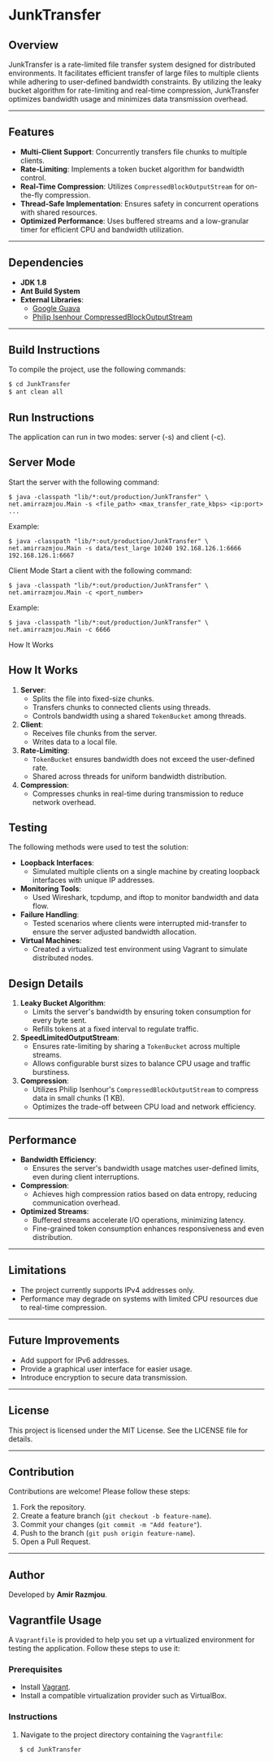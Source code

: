 # JunkTransfer

## Overview
JunkTransfer is a rate-limited file transfer system designed for distributed environments. It facilitates efficient transfer of large files to multiple clients while adhering to user-defined bandwidth constraints. By utilizing the leaky bucket algorithm for rate-limiting and real-time compression, JunkTransfer optimizes bandwidth usage and minimizes data transmission overhead.

---

## Features
- **Multi-Client Support**: Concurrently transfers file chunks to multiple clients.
- **Rate-Limiting**: Implements a token bucket algorithm for bandwidth control.
- **Real-Time Compression**: Utilizes `CompressedBlockOutputStream` for on-the-fly compression.
- **Thread-Safe Implementation**: Ensures safety in concurrent operations with shared resources.
- **Optimized Performance**: Uses buffered streams and a low-granular timer for efficient CPU and bandwidth utilization.

---

## Dependencies
- **JDK 1.8**
- **Ant Build System**
- **External Libraries**:
    - [Google Guava](https://github.com/google/guava)
    - [Philip Isenhour CompressedBlockOutputStream](http://example-link-for-library.com)

---

## Build Instructions
To compile the project, use the following commands:
```bash
$ cd JunkTransfer
$ ant clean all
```

## Run Instructions

The application can run in two modes: server (-s) and client (-c).

## Server Mode
Start the server with the following command:

```
$ java -classpath "lib/*:out/production/JunkTransfer" \
net.amirrazmjou.Main -s <file_path> <max_transfer_rate_kbps> <ip:port> ...
```

Example:
```
$ java -classpath "lib/*:out/production/JunkTransfer" \
net.amirrazmjou.Main -s data/test_large 10240 192.168.126.1:6666 192.168.126.1:6667
```

Client Mode
Start a client with the following command:
```
$ java -classpath "lib/*:out/production/JunkTransfer" \
net.amirrazmjou.Main -c <port_number>
```

Example:
```
$ java -classpath "lib/*:out/production/JunkTransfer" \
net.amirrazmjou.Main -c 6666
```


How It Works
## How It Works
1. **Server**:
    - Splits the file into fixed-size chunks.
    - Transfers chunks to connected clients using threads.
    - Controls bandwidth using a shared `TokenBucket` among threads.
2. **Client**:
    - Receives file chunks from the server.
    - Writes data to a local file.
3. **Rate-Limiting**:
    - `TokenBucket` ensures bandwidth does not exceed the user-defined rate.
    - Shared across threads for uniform bandwidth distribution.
4. **Compression**:
    - Compresses chunks in real-time during transmission to reduce network overhead.

## Testing
The following methods were used to test the solution:
- **Loopback Interfaces**:
    - Simulated multiple clients on a single machine by creating loopback interfaces with unique IP addresses.
- **Monitoring Tools**:
    - Used Wireshark, tcpdump, and iftop to monitor bandwidth and data flow.
- **Failure Handling**:
    - Tested scenarios where clients were interrupted mid-transfer to ensure the server adjusted bandwidth allocation.
- **Virtual Machines**:
    - Created a virtualized test environment using Vagrant to simulate distributed nodes.

## Design Details
1. **Leaky Bucket Algorithm**:
    - Limits the server's bandwidth by ensuring token consumption for every byte sent.
    - Refills tokens at a fixed interval to regulate traffic.
2. **SpeedLimitedOutputStream**:
    - Ensures rate-limiting by sharing a `TokenBucket` across multiple streams.
    - Allows configurable burst sizes to balance CPU usage and traffic burstiness.
3. **Compression**:
    - Utilizes Philip Isenhour's `CompressedBlockOutputStream` to compress data in small chunks (1 KB).
    - Optimizes the trade-off between CPU load and network efficiency.

---

## Performance
- **Bandwidth Efficiency**:
    - Ensures the server's bandwidth usage matches user-defined limits, even during client interruptions.
- **Compression**:
    - Achieves high compression ratios based on data entropy, reducing communication overhead.
- **Optimized Streams**:
    - Buffered streams accelerate I/O operations, minimizing latency.
    - Fine-grained token consumption enhances responsiveness and even distribution.

---

## Limitations
- The project currently supports IPv4 addresses only.
- Performance may degrade on systems with limited CPU resources due to real-time compression.

---

## Future Improvements
- Add support for IPv6 addresses.
- Provide a graphical user interface for easier usage.
- Introduce encryption to secure data transmission.

---

## License
This project is licensed under the MIT License. See the LICENSE file for details.

---

## Contribution
Contributions are welcome! Please follow these steps:
1. Fork the repository.
2. Create a feature branch (`git checkout -b feature-name`).
3. Commit your changes (`git commit -m "Add feature"`).
4. Push to the branch (`git push origin feature-name`).
5. Open a Pull Request.

---

## Author
Developed by **Amir Razmjou**.

## Vagrantfile Usage
A `Vagrantfile` is provided to help you set up a virtualized environment for testing the application. Follow these steps to use it:

### Prerequisites
- Install [Vagrant](https://www.vagrantup.com/).
- Install a compatible virtualization provider such as VirtualBox.

### Instructions
1. Navigate to the project directory containing the `Vagrantfile`:
```bash
   $ cd JunkTransfer
```